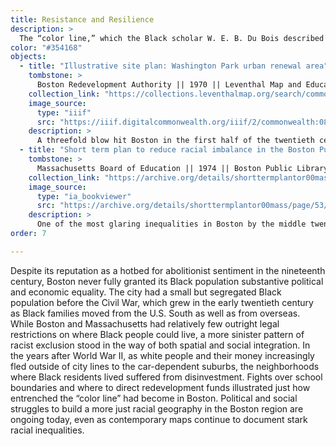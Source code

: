 ```yaml
---
title: Resistance and Resilience
description: >
  The “color line,” which the Black scholar W. E. B. Du Bois described as “the problem of the twentieth century,” was not just a conceptual line between groups of people but very often a cartographic line, a space of both racist confrontation and demands for liberation.
color: "#354168"
objects:
  - title: "Illustrative site plan: Washington Park urban renewal area"
    tombstone: >
      Boston Redevelopment Authority || 1970 || Leventhal Map and Education Center
    collection_link: "https://collections.leventhalmap.org/search/commonwealth:4m90hf890"
    image_source: 
      type: "iiif"
      src: "https://iiif.digitalcommonwealth.org/iiif/2/commonwealth:086156703"
    description: > 
      A threefold blow hit Boston in the first half of the twentieth century. First, the region began to deindustrialize as factories left for cheaper labor in the U.S. South. Then, the entire nation went through the calamity of the Great Depression. Finally, suburbanization, driven by mass automobile ownership and white flight to single-family neighborhoods, hollowed out older and denser parts of the city. This map, one of many made by the BRA in the 1960s and 1970s, shows how the city tried to cope with these changes: by using federal money, expert planners, and massive urban renewal schemes to reconstruct challenged neighborhoods. In this project planned for Washington Park in Roxbury, many Black middle-class leaders welcomed renewal efforts. But the combination of over-ambitious top-down plans and the ongoing legacy of racist disinvestment meant that many of these programs failed to create the vibrant and equitable spaces that the planners had hoped to create. 
  - title: "Short term plan to reduce racial imbalance in the Boston Public Schools"
    tombstone: >
      Massachusetts Board of Education || 1974 || Boston Public Library
    collection_link: "https://archive.org/details/shorttermplantor00mass/"
    image_source: 
      type: "ia_bookviewer"
      src: "https://archive.org/details/shorttermplantor00mass/page/53/mode/2up"
    description: > 
      One of the most glaring inequalities in Boston by the middle twentieth century was the _de facto_ segregation of its school system, the product of racist housing practices which had limited nearly all Black Bostonians to a handful of neighborhoods. Civil rights leaders insisted that Boston needed to redress the racial geography of its school system, bravely standing up to open threats by white supremacists. In 1974, after many years of officials dithering on plans to comply with desegregation laws, a federal judge ruled that Boston needed to immediately rebalance the racial composition of its schools. This report, which was released just before the ruling, used early computer mapping methods to propose one possible drawing of school attendance boundaries in a more racially inclusive fashion. The subsequent years and decades saw painful conflicts over how to assign students to different schools, a geographic fight that revealed much deeper fissures in the city’s racial geography. 
order: 7

---
```


Despite its reputation as a hotbed for abolitionist sentiment in the nineteenth century, Boston never fully granted its Black population substantive political and economic equality. The city had a small but segregated Black population before the Civil War, which grew in the early twentieth century as Black families moved from the U.S. South as well as from overseas. While Boston and Massachusetts had relatively few outright legal restrictions on where Black people could live, a more sinister pattern of racist exclusion stood in the way of both spatial and social integration. In the years after World War II, as white people and their money increasingly fled outside of city lines to the car-dependent suburbs, the neighborhoods where Black residents lived suffered from disinvestment. Fights over school boundaries and where to direct redevelopment funds illustrated just how entrenched the “color line” had become in Boston. Political and social struggles to build a more just racial geography in the Boston region are ongoing today, even as contemporary maps continue to document stark racial inequalities.